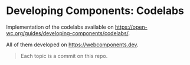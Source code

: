 # Developing Components: Codelabs

Implementation of the codelabs available on <https://open-wc.org/guides/developing-components/codelabs/>.

All of them developed on <https://webcomponents.dev>.

> Each topic is a commit on this repo.
